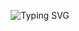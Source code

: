 <p align="center">
  <img src="https://readme-typing-svg.vercel.app/api?font=Jetbrains+Mono&weight=700&size=25&pause=1000&color=F733EC&center=true&vCenter=true&width=450&lines=learning.+developing.+evolving." alt="Typing SVG" />
</p>
